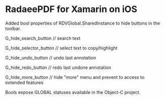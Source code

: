 RadaeePDF for Xamarin on iOS
============================

Added bool properties of RDVGlobal.SharedInstance to hide buttons in the toolbar.

G_hide_search_button // search text

G_hide_selector_button // select text to copy/highlight

G_hide_undo_button // undo last annotation

G_hide_redo_button // redo last undone annotation

G_hide_more_button // hide "more" menu and prevent to access to extended features


Bools expose GLOBAL statuses available in the Object-C project.
